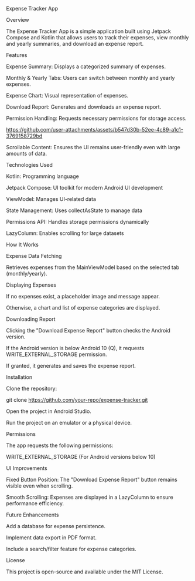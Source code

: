 Expense Tracker App

Overview

The Expense Tracker App is a simple application built using Jetpack Compose and Kotlin that allows users to track their expenses, view monthly and yearly summaries, and download an expense report.

Features

Expense Summary: Displays a categorized summary of expenses.

Monthly & Yearly Tabs: Users can switch between monthly and yearly expenses.

Expense Chart: Visual representation of expenses.

Download Report: Generates and downloads an expense report.

Permission Handling: Requests necessary permissions for storage access.

https://github.com/user-attachments/assets/b547d30b-52ee-4c89-a1c1-3769158729bd



Scrollable Content: Ensures the UI remains user-friendly even with large amounts of data.

Technologies Used

Kotlin: Programming language

Jetpack Compose: UI toolkit for modern Android UI development

ViewModel: Manages UI-related data

State Management: Uses collectAsState to manage data

Permissions API: Handles storage permissions dynamically

LazyColumn: Enables scrolling for large datasets

How It Works

Expense Data Fetching

Retrieves expenses from the MainViewModel based on the selected tab (monthly/yearly).

Displaying Expenses

If no expenses exist, a placeholder image and message appear.

Otherwise, a chart and list of expense categories are displayed.

Downloading Report

Clicking the "Download Expense Report" button checks the Android version.

If the Android version is below Android 10 (Q), it requests WRITE_EXTERNAL_STORAGE permission.

If granted, it generates and saves the expense report.

Installation

Clone the repository:

git clone https://github.com/your-repo/expense-tracker.git

Open the project in Android Studio.

Run the project on an emulator or a physical device.

Permissions

The app requests the following permissions:

WRITE_EXTERNAL_STORAGE (For Android versions below 10)

UI Improvements

Fixed Button Position: The "Download Expense Report" button remains visible even when scrolling.

Smooth Scrolling: Expenses are displayed in a LazyColumn to ensure performance efficiency.

Future Enhancements

Add a database for expense persistence.

Implement data export in PDF format.

Include a search/filter feature for expense categories.

License

This project is open-source and available under the MIT License.
